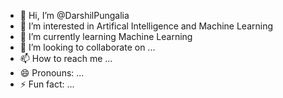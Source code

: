 - 👋 Hi, I’m @DarshilPungalia
- 👀 I’m interested in Artifical Intelligence and Machine Learning
- 🌱 I’m currently learning Machine Learning
- 💞️ I’m looking to collaborate on ...
- 📫 How to reach me ...
- 😄 Pronouns: ...
- ⚡ Fun fact: ...

<!---
DarshilPungalia/DarshilPungalia is a ✨ special ✨ repository because its `README.md` (this file) appears on your GitHub profile.
You can click the Preview link to take a look at your changes.
--->
